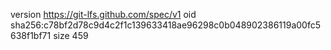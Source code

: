version https://git-lfs.github.com/spec/v1
oid sha256:c78bf2d78c9d4c2f1c139633418ae96298c0b048902386119a00fc5638f1bf71
size 459
